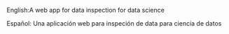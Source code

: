 English:A web app for data inspection for data science

Español: Una aplicación web para inspeción de data para ciencia de datos
